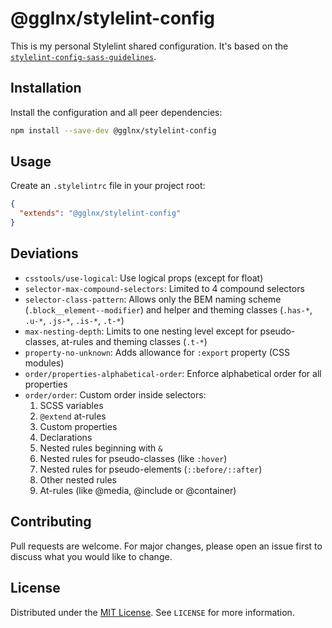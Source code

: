 # @gglnx/stylelint-config

This is my personal Stylelint shared configuration. It's based on the [`stylelint-config-sass-guidelines`](https://github.com/bjankord/stylelint-config-sass-guidelines).

## Installation

Install the configuration and all peer dependencies:

```bash
npm install --save-dev @gglnx/stylelint-config
```

## Usage

Create an `.stylelintrc` file in your project root:

```json
{
  "extends": "@gglnx/stylelint-config"
}
```

## Deviations

* `csstools/use-logical`: Use logical props (except for float)
* `selector-max-compound-selectors`: Limited to 4 compound selectors
* `selector-class-pattern`: Allows only the BEM naming scheme (`.block__element--modifier`) and helper and theming classes (`.has-*`, `.u-*`, `.js-*`, `.is-*`, `.t-*`)
* `max-nesting-depth`: Limits to one nesting level except for pseudo-classes, at-rules and theming classes (`.t-*`)
* `property-no-unknown`: Adds allowance for `:export` property (CSS modules)
* `order/properties-alphabetical-order`: Enforce alphabetical order for all properties
* `order/order`: Custom order inside selectors:
  1. SCSS variables
  2. `@extend` at-rules
  3. Custom properties
  4. Declarations
  5. Nested rules beginning with `&`
  6. Nested rules for pseudo-classes (like `:hover`)
  7. Nested rules for pseudo-elements (`::before/::after`)
  8. Other nested rules
  9. At-rules (like @media, @include or @container)

## Contributing

Pull requests are welcome. For major changes, please open an issue first to discuss what you would like to change.

## License

Distributed under the [MIT License](https://opensource.org/license/mit). See `LICENSE` for more information.
